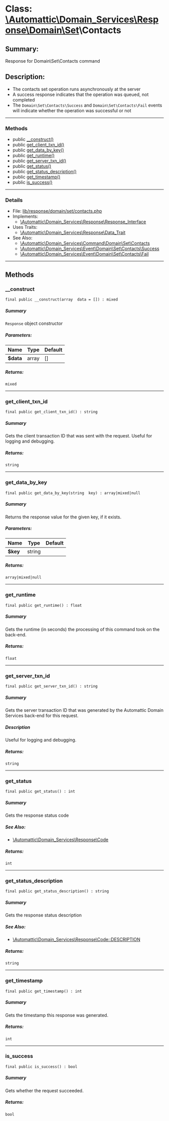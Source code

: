 # Class: [\Automattic](../namespaces/automattic.md)[\Domain_Services](../namespaces/automattic-domain-services.md)[\Response](../namespaces/automattic-domain-services-response.md)[\Domain](../namespaces/automattic-domain-services-response-domain.md)[\Set](../namespaces/automattic-domain-services-response-domain-set.md)\Contacts

## Summary:

Response for Domain\Set\Contacts command

## Description:

- The contacts set operation runs asynchronously at the server
- A success response indicates that the operation was queued, not completed
- The `Domain\Set\Contacts\Success` and `Domain\Set\Contacts\Fail` events will indicate whether the operation was
successful or not


---

### Methods

* public [__construct()](#method___construct)
* public [get_client_txn_id()](#method_get_client_txn_id)
* public [get_data_by_key()](#method_get_data_by_key)
* public [get_runtime()](#method_get_runtime)
* public [get_server_txn_id()](#method_get_server_txn_id)
* public [get_status()](#method_get_status)
* public [get_status_description()](#method_get_status_description)
* public [get_timestamp()](#method_get_timestamp)
* public [is_success()](#method_is_success)

---

### Details

* File: [lib/response/domain/set/contacts.php](../../lib/response/domain/set/contacts.php)
* Implements:
  * [\Automattic\Domain_Services\Response\Response_Interface](../classes/Automattic-Domain-Services-Response-Response-Interface.md)
* Uses Traits:
  * [\Automattic\Domain_Services\Response\Data_Trait](../classes/Automattic-Domain-Services-Response-Data-Trait.md)
* See Also:
  * [\Automattic\Domain_Services\Command\Domain\Set\Contacts](../classes/Automattic-Domain-Services-Command-Domain-Set-Contacts.md)
  * [\Automattic\Domain_Services\Event\Domain\Set\Contacts\Success](../classes/Automattic-Domain-Services-Event-Domain-Set-Contacts-Success.md)
  * [\Automattic\Domain_Services\Event\Domain\Set\Contacts\Fail](../classes/Automattic-Domain-Services-Event-Domain-Set-Contacts-Fail.md)

---

## Methods

<a id="method___construct"></a>
### __construct

```
final public __construct(array  data = []) : mixed
```

##### Summary

`Response` object constructor

##### Parameters:

| Name | Type | Default |
|------|------|---------|
| **$data** | array | [] |

##### Returns:

```
mixed
```

---

<a id="method_get_client_txn_id"></a>
### get_client_txn_id

```
final public get_client_txn_id() : string
```

##### Summary

Gets the client transaction ID that was sent with the request. Useful for logging and debugging.

##### Returns:

```
string
```

---

<a id="method_get_data_by_key"></a>
### get_data_by_key

```
final public get_data_by_key(string  key) : array|mixed|null
```

##### Summary

Returns the response value for the given key, if it exists.

##### Parameters:

| Name | Type | Default |
|------|------|---------|
| **$key** | string |  |

##### Returns:

```
array|mixed|null
```

---

<a id="method_get_runtime"></a>
### get_runtime

```
final public get_runtime() : float
```

##### Summary

Gets the runtime (in seconds) the processing of this command took on the back-end.

##### Returns:

```
float
```

---

<a id="method_get_server_txn_id"></a>
### get_server_txn_id

```
final public get_server_txn_id() : string
```

##### Summary

Gets the server transaction ID that was generated by the Automattic Domain Services back-end for this request.

##### Description

Useful for logging and debugging.

##### Returns:

```
string
```

---

<a id="method_get_status"></a>
### get_status

```
final public get_status() : int
```

##### Summary

Gets the response status code

##### See Also:

 * [\Automattic\Domain_Services\Response\Code](../classes/Automattic-Domain-Services-Response-Code.md)

##### Returns:

```
int
```

---

<a id="method_get_status_description"></a>
### get_status_description

```
final public get_status_description() : string
```

##### Summary

Gets the response status description

##### See Also:

 * [\Automattic\Domain_Services\Response\Code::DESCRIPTION](../\Automattic\Domain_Services\Response\Code::DESCRIPTION)

##### Returns:

```
string
```

---

<a id="method_get_timestamp"></a>
### get_timestamp

```
final public get_timestamp() : int
```

##### Summary

Gets the timestamp this response was generated.

##### Returns:

```
int
```

---

<a id="method_is_success"></a>
### is_success

```
final public is_success() : bool
```

##### Summary

Gets whether the request succeeded.

##### Returns:

```
bool
```
